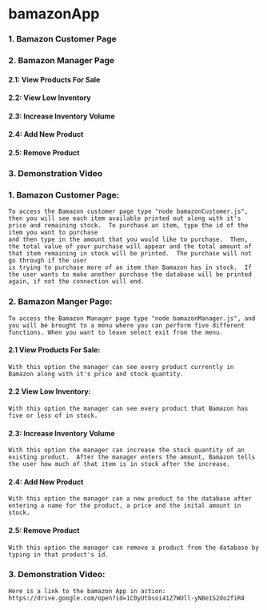 # bamazonApp

### 1. Bamazon Customer Page

### 2. Bamazon Manager Page
#### 2.1: View Products For Sale
#### 2.2: View Low Inventory
#### 2.3: Increase Inventory Volume
#### 2.4: Add New Product
#### 2.5: Remove Product

### 3. Demonstration Video


### 1. Bamazon Customer Page:
	To access the Bamazon customer page type "node bamazonCustomer.js", then you will see each item available printed out along with it's price and remaining stock.  To purchase an item, type the id of the item you want to purchase
	and then type in the amount that you would like to purchase.  Then, the total value of your purchase will appear and the total amount of that item remaining in stock will be printed.  The purchase will not go through if the user
	is trying to purchase more of an item than Bamazon has in stock.  If the user wants to make another purchase the database will be printed again, if not the connection will end.


### 2. Bamazon Manger Page:
	To access the Bamazon Manager page type "node bamazonManager.js", and you will be brought to a menu where you can perform five different functions. When you want to leave select exit from the menu.

#### 2.1 View Products For Sale:
	With this option the manager can see every product currently in Bamazon along with it's price and stock quantity.

#### 2.2 View Low Inventory: 
	With this option the manager can see every product that Bamazon has five or less of in stock.

#### 2.3: Increase Inventory Volume
	With this option the manager can increase the stock quantity of an existing product.  After the manager enters the amount, Bamazon tells the user how much of that item is in stock after the increase.

#### 2.4: Add New Product
	With this option the manager can a new product to the database after entering a name for the product, a price and the inital amount in stock.

#### 2.5: Remove Product
	With this option the manager can remove a product from the database by typing in that product's id.


### 3. Demonstration Video:
	Here is a link to the bamazon App in action:  https://drive.google.com/open?id=1C0yUtbsoi41Z7WUll-yN8e1S2do2fiR4 

